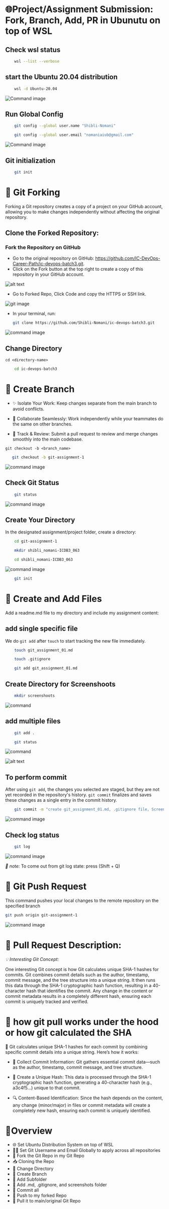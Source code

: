 

# 🌐Project/Assignment Submission: Fork, Branch, Add, PR in Ubunutu on top of WSL 

## Check wsl status

```sh
    wsl --list --verbose
```

## start the Ubuntu 20.04 distribution

```sh
    wsl -d Ubuntu-20.04   
```
![Command image](screenshoots/image-0.png)


## Run Global Config

```sh
    git config --global user.name "Shibli-Nomani"
```
```sh
    git config --global user.email "nomaniaiub@gmail.com"
```
![Command image](screenshoots/image-00.png)

## Git initialization
```sh
    git init
```

# 🔀 Git Forking

Forking a Git repository creates a copy of a project on your GitHub account, allowing you to make changes independently without affecting the original repository.

## Clone the Forked Repository:

### Fork the Repository on GitHub
- Go to the original repository on GitHub: https://github.com/IC-DevOps-Career-Path/ic-devops-batch3.git.
- Click on the Fork button at the top right to create a copy of this repository in your GitHub account.

![alt text](screenshoots/fork.png)

- Go to Forked Repo, Click Code and copy the HTTPS or SSH link.

![git image](screenshoots/forked-repo.png)

- In your terminal, run:
  ```sh
  git clone https://github.com/Shibli-Nomani/ic-devops-batch3.git
  ```
![command image](screenshoots/image.png)


## Change Directory

`cd <directory-name>`
```sh
    cd ic-devops-batch3
```
 
# 🌳 Create Branch
- ✨ Isolate Your Work: Keep changes separate from the main branch to avoid conflicts.

- 🤝 Collaborate Seamlessly: Work independently while your teammates do the same on other branches.

- 🔄 Track & Review: Submit a pull request to review and merge changes smoothly into the main codebase.


 `git checkout -b <branch_name>`

 ```sh
    git checkout -b git-assignment-1
```

![command image](screenshoots/image-1.png)

## Check Git Status
```sh
    git status
```
![command image](screenshoots/git-status.png)

## Create Your Directory
In the designated assignment/project folder, create a directory:

```sh
    cd git-assignment-1
```

```sh
    mkdir shibli_nomani-ICDB3_063
```
```sh
    cd shibli_nomani-ICDB3_063
```

![command image](screenshoots/image-2.png)


```sh
    git init
```

# 📕  Create and Add Files

Add a readme.md file to my directory and include my assignment content:

## add single specific file

We do `git add` after `touch` to start tracking the new file immediately.
```sh
    touch git_assignment_01.md
```
```sh
    touch .gitignore
```


```sh
    git add git_assignment_01.md
```

## Create Directory for Screenshoots
```sh
    mkdir screenshoots
```

![command](screenshoots/image-5.png)

## add multiple files
```sh
    git add .
```
```sh
    git status
```
![command](screenshoots/image-4.png)

![alt text](screenshoots/image-8.png)

## To perform commit
After using `git add`, the changes you selected are staged, but they are not yet recorded in the repository's history. `git commit` finalizes and saves these changes as a single entry in the commit history.

```sh
    git commit -m "create git_assignment_01.md, .gitignore file, Screenshoots"
```
![command image](screenshoots/image-10.png)

## Check log status
```sh
    git log
```

![command image](screenshoots/image-6.png)


*📌 note:* To come out from git  log state: press (Shift + Q)

# 🔼 Git Push Request

This command pushes your local changes to the remote repository on the specified branch
```sh
git push origin git-assignment-1

```
![command image](screenshoots/image-9.png)

# 📄 Pull Request Description:

*💡 Interesting Git Concept:*

One interesting Git concept is how Git calculates unique SHA-1 hashes for commits. Git combines commit details such as the author, timestamp, commit message, and the tree structure into a unique string. It then runs this data through the SHA-1 cryptographic hash function, resulting in a 40-character hash that identifies the commit. Any change in the content or commit metadata results in a completely different hash, ensuring each commit is uniquely tracked and verified.

# 🚩 how git pull works under the hood or how git calculated the SHA

🔐 Git calculates unique SHA-1 hashes for each commit by combining specific commit details into a unique string. Here’s how it works:

- 📝 Collect Commit Information: Git gathers essential commit data—such as the author, timestamp, commit message, and tree structure.

- 🔢 Create a Unique Hash: This data is processed through the SHA-1 cryptographic hash function, generating a 40-character hash (e.g., a3c4f5...) unique to that commit.

- 🔍 Content-Based Identification: Since the hash depends on the content, any change (minor/major) in files or commit metadata will create a completely new hash, ensuring each commit is uniquely identified.

# 🧑Overview 

- 🌐 Set Ubuntu Distribution System on top of WSL
- 🧑‍💻 Set Git Username and Email Globally to apply across all repositories
- 🍴 Fork the Git Repo in my Git Repo
- 📥 Cloning the Repo
- 📂 Change Directory
- 🌿 Create Branch
- 📁 Add Subfolder
- 📄 Add .md, .gitignore, and screenshots folder
- 💾 Commit all
- 🚀 Push to my forked Repo
- 🔄 Pull it to main/original Git Repo


